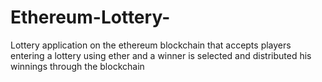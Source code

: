# Ethereum-Lottery-
Lottery application on the ethereum blockchain that accepts players entering a lottery using ether and a winner is selected and distributed his winnings through the blockchain
